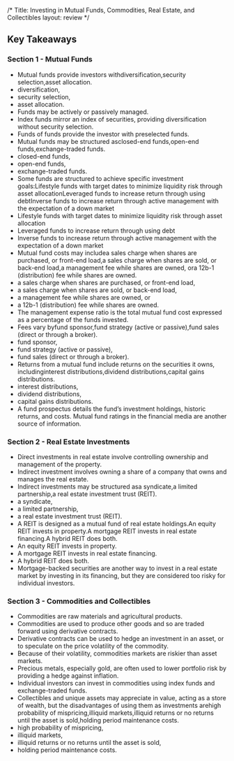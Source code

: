 /*
Title: Investing in Mutual Funds, Commodities, Real Estate, and Collectibles
layout: review
*/

## Key Takeaways

### Section 1 - Mutual Funds

- Mutual funds provide investors withdiversification,security selection,asset allocation.
- diversification,
- security selection,
- asset allocation.
- Funds may be actively or passively managed.
- Index funds mirror an index of securities, providing diversification without security selection.
- Funds of funds provide the investor with preselected funds.
- Mutual funds may be structured asclosed-end funds,open-end funds,exchange-traded funds.
- closed-end funds,
- open-end funds,
- exchange-traded funds.
- Some funds are structured to achieve specific investment goals:Lifestyle funds with target dates to minimize liquidity risk through asset allocationLeveraged funds to increase return through using debtInverse funds to increase return through active management with the expectation of a down market
- Lifestyle funds with target dates to minimize liquidity risk through asset allocation
- Leveraged funds to increase return through using debt
- Inverse funds to increase return through active management with the expectation of a down market
- Mutual fund costs may includea sales charge when shares are purchased, or front-end load,a sales charge when shares are sold, or back-end load,a management fee while shares are owned, ora 12b-1 (distribution) fee while shares are owned.
- a sales charge when shares are purchased, or front-end load,
- a sales charge when shares are sold, or back-end load,
- a management fee while shares are owned, or
- a 12b-1 (distribution) fee while shares are owned.
- The management expense ratio is the total mutual fund cost expressed as a percentage of the funds invested.
- Fees vary byfund sponsor,fund strategy (active or passive),fund sales (direct or through a broker).
- fund sponsor,
- fund strategy (active or passive),
- fund sales (direct or through a broker).
- Returns from a mutual fund include returns on the securities it owns, includinginterest distributions,dividend distributions,capital gains distributions.
- interest distributions,
- dividend distributions,
- capital gains distributions.
- A fund prospectus details the fund’s investment holdings, historic returns, and costs. Mutual fund ratings in the financial media are another source of information.



### Section 2 - Real Estate Investments

- Direct investments in real estate involve controlling ownership and management of the property.
- Indirect investment involves owning a share of a company that owns and manages the real estate.
- Indirect investments may be structured asa syndicate,a limited partnership,a real estate investment trust (REIT).
- a syndicate,
- a limited partnership,
- a real estate investment trust (REIT).
- A REIT is designed as a mutual fund of real estate holdings.An equity REIT invests in property.A mortgage REIT invests in real estate financing.A hybrid REIT does both.
- An equity REIT invests in property.
- A mortgage REIT invests in real estate financing.
- A hybrid REIT does both.
- Mortgage-backed securities are another way to invest in a real estate market by investing in its financing, but they are considered too risky for individual investors.



### Section 3 - Commodities and Collectibles

- Commodities are raw materials and agricultural products.
- Commodities are used to produce other goods and so are traded forward using derivative contracts.
- Derivative contracts can be used to hedge an investment in an asset, or to speculate on the price volatility of the commodity.
- Because of their volatility, commodities markets are riskier than asset markets.
- Precious metals, especially gold, are often used to lower portfolio risk by providing a hedge against inflation.
- Individual investors can invest in commodities using index funds and exchange-traded funds.
- Collectibles and unique assets may appreciate in value, acting as a store of wealth, but the disadvantages of using them as investments arehigh probability of mispricing,illiquid markets,illiquid returns or no returns until the asset is sold,holding period maintenance costs.
- high probability of mispricing,
- illiquid markets,
- illiquid returns or no returns until the asset is sold,
- holding period maintenance costs.



